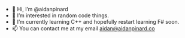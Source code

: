 - 👋 Hi, I’m @aidanpinard
- 👀 I’m interested in random code things.
- 🌱 I’m currently learning C++ and hopefully restart learning F# soon.
- 📫 You can contact me at my email aidan@aidanpinard.co

<!---
aidanpinard/aidanpinard is a ✨ special ✨ repository because its `README.md` (this file) appears on your GitHub profile.
You can click the Preview link to take a look at your changes.
--->
